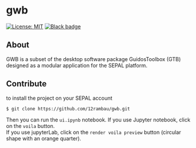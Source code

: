 # gwb  
[![License: MIT](https://img.shields.io/badge/License-MIT-yellow.svg)](https://opensource.org/licenses/MIT)
[![Black badge](https://img.shields.io/badge/code%20style-black-000000.svg)](https://github.com/psf/black)
  
## About  

GWB is a subset of the desktop software package GuidosToolbox (GTB) designed as a modular application for the SEPAL platform.  

## Contribute

to install the project on your SEPAL account
```
$ git clone https://github.com/12rambau/gwb.git
```

Then you can run the `ui.ipynb` notebook.
If you use Jupyter notebook, click on the `voila` button.  
If you use jupyterLab, click on the `render voila preview` button (circular shape with an orange quarter).
